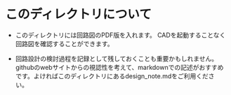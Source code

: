 # このディレクトリについて

- このディレクトリには回路図のPDF版を入れます。
    CADを起動することなく回路図を確認することができます。

- 回路設計の検討過程を記録として残しておくことも重要かもしれません。
    githubのwebサイトからの視認性を考えて、markdownでの記述がおすすめです。よければこのディレクトリにあるdesign_note.mdをご利用ください。

